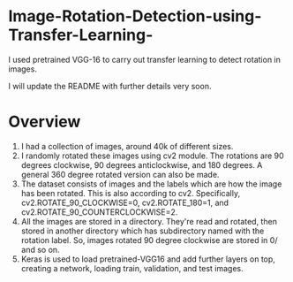 # Image-Rotation-Detection-using-Transfer-Learning-
I used pretrained VGG-16 to carry out transfer learning to detect rotation in images.

I will update the README with further details very soon.

# Overview
1. I had a collection of images, around 40k of different sizes.
2. I randomly rotated these images using cv2 module. The rotations are 90 degrees clockwise, 90 degrees anticlockwise, and 180 degrees. A general 360 degree rotated version can also be made.
3. The dataset consists of images and the labels which are how the image has been rotated. This is also according to cv2. Specifically, cv2.ROTATE_90_CLOCKWISE=0, cv2.ROTATE_180=1, and cv2.ROTATE_90_COUNTERCLOCKWISE=2.
4. All the images are stored in a directory. They're read and rotated, then stored in another directory which has subdirectory named with the rotation label. So, images rotated 90 degree clockwise are stored in 0/ and so on.
5. Keras is used to load pretrained-VGG16 and add further layers on top, creating a network, loading train, validation, and test images.

